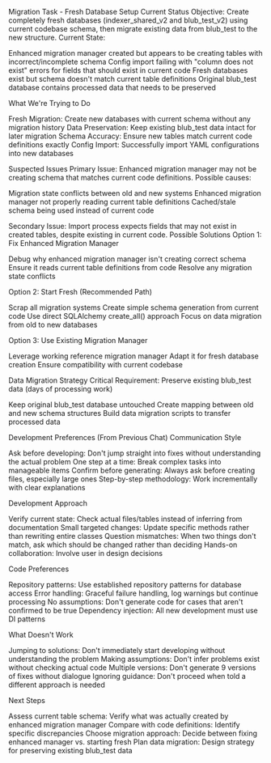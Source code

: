 Migration Task - Fresh Database Setup
Current Status
Objective: Create completely fresh databases (indexer_shared_v2 and blub_test_v2) using current codebase schema, then migrate existing data from blub_test to the new structure.
Current State:

Enhanced migration manager created but appears to be creating tables with incorrect/incomplete schema
Config import failing with "column does not exist" errors for fields that should exist in current code
Fresh databases exist but schema doesn't match current table definitions
Original blub_test database contains processed data that needs to be preserved

What We're Trying to Do

Fresh Migration: Create new databases with current schema without any migration history
Data Preservation: Keep existing blub_test data intact for later migration
Schema Accuracy: Ensure new tables match current code definitions exactly
Config Import: Successfully import YAML configurations into new databases

Suspected Issues
Primary Issue: Enhanced migration manager may not be creating schema that matches current code definitions. Possible causes:

Migration state conflicts between old and new systems
Enhanced migration manager not properly reading current table definitions
Cached/stale schema being used instead of current code

Secondary Issue: Import process expects fields that may not exist in created tables, despite existing in current code.
Possible Solutions
Option 1: Fix Enhanced Migration Manager

Debug why enhanced migration manager isn't creating correct schema
Ensure it reads current table definitions from code
Resolve any migration state conflicts

Option 2: Start Fresh (Recommended Path)

Scrap all migration systems
Create simple schema generation from current code
Use direct SQLAlchemy create_all() approach
Focus on data migration from old to new databases

Option 3: Use Existing Migration Manager

Leverage working reference migration manager
Adapt it for fresh database creation
Ensure compatibility with current codebase

Data Migration Strategy
Critical Requirement: Preserve existing blub_test data (days of processing work)

Keep original blub_test database untouched
Create mapping between old and new schema structures
Build data migration scripts to transfer processed data

Development Preferences (From Previous Chat)
Communication Style

Ask before developing: Don't jump straight into fixes without understanding the actual problem
One step at a time: Break complex tasks into manageable items
Confirm before generating: Always ask before creating files, especially large ones
Step-by-step methodology: Work incrementally with clear explanations

Development Approach

Verify current state: Check actual files/tables instead of inferring from documentation
Small targeted changes: Update specific methods rather than rewriting entire classes
Question mismatches: When two things don't match, ask which should be changed rather than deciding
Hands-on collaboration: Involve user in design decisions

Code Preferences

Repository patterns: Use established repository patterns for database access
Error handling: Graceful failure handling, log warnings but continue processing
No assumptions: Don't generate code for cases that aren't confirmed to be true
Dependency injection: All new development must use DI patterns

What Doesn't Work

Jumping to solutions: Don't immediately start developing without understanding the problem
Making assumptions: Don't infer problems exist without checking actual code
Multiple versions: Don't generate 9 versions of fixes without dialogue
Ignoring guidance: Don't proceed when told a different approach is needed

Next Steps

Assess current table schema: Verify what was actually created by enhanced migration manager
Compare with code definitions: Identify specific discrepancies
Choose migration approach: Decide between fixing enhanced manager vs. starting fresh
Plan data migration: Design strategy for preserving existing blub_test data